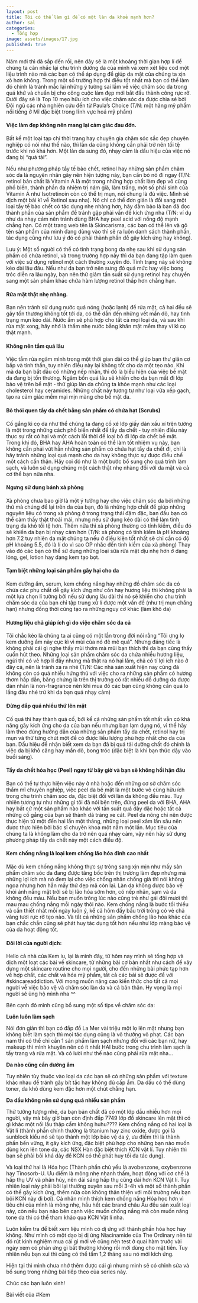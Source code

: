 ```yaml
---
layout: post
title: Tôi có thể làm gì để có một làn da khoẻ mạnh hơn?
author: sal
categories:
  - Tổng hợp
image: assets/images/17.jpg
published: true
---
```

Năm mới thì đã sắp đến rồi, nên đây sẽ là một khoảng thời gian hợp lí để chúng ta cân nhắc lại chu trình dưỡng da của mình và xem xét liệu cod một liệu trình nào mà các bạn có thể áp dụng để giúp da mặt của chúng ta xịn xò hơn không. Trong một số trường hợp thì điều tốt nhất mà bạn có thể làm đó chính là tránh mắc lại những ý tưởng sai lầm về việc chăm sóc da trong quá khứ và chuẩn bị cho công cuộc làm đẹp mới bắt đầu thành công rực rỡ. Dưới đây sẽ là Top 10 mẹo hữu ích cho việc chăm sóc da được chia sẻ bởi Đội ngũ các nhà nghiên cứu đến từ Paula’s Choice (T/N: một hãng mỹ phẩm nổi tiếng ở Mĩ đặc biệt trong lĩnh vực hoá mỹ phẩm)

#### Việc làm đẹp không nên mang lại cảm giác đau đớn.

Bất kể một loại tạp chí thời trang hay chuyên gia chăm sóc sắc đẹp chuyên nghiệp có nói như thế nào, thì làn da cũng không cần phải trở nên tồi tệ trước khi nó khá hơn. Một làn da sưng đỏ, nhạy cảm là dấu hiệu của việc nó đang bị “quá tải”.

Nếu như phương pháp tẩy tế bào chết, retinol hay những sản phẩm chăm sóc da là nguyên nhân gây nên hiện tượng này, bạn cần bỏ nó đi ngay (T/N: retinol bản chất là Vitamin A là một trong những hợp chất làm đẹp vô cùng phổ biến, thành phần đa nhiệm trị nám già, làm trắng, một số phái sinh của Vitamin A như Isotretinoin còn có thể trị mụn, nói chung là đủ việc. Mình sẽ dịch một bài kĩ về Retinol sau nha). Nó chỉ có thể đơn giản là đổi sang một loại tẩy tế bào chết có tác dụng nhẹ nhàng hơn, hãy đảm bảo là bạn đã đọc thành phần của sản phẩm để tránh gặp phải vấn đề kích ứng nha (T/N: ví dụ như da nhạy cảm nên tránh dùng BHA hay peel acid với nồng độ mạnh chẳng hạn. Có một trang web tên là Skincarisma, các bạn có thể lên và gõ tên sản phẩm của mình đang dùng vào thì sẽ ra luôn danh sách thành phần, tác dụng cũng như lưu ý đó có phải thành phần dễ gây kích ứng hay không).

Lưu ý: Một số người có thể có tình trạng bong da nhẹ sau khi sử dụng sản phẩm có chứa retinol, và trong trường hợp này thì da bạn đang tập làm quen với việc sử dụng retinol một cách thường xuyên đó. Tình trạng này sẽ không kéo dài lâu đâu. Nếu như da bạn trở nên sưng đỏ quá mức hay việc bong tróc diễn ra lâu ngày, bạn nên thử giảm tần suất sử dụng retinol hay chuyển sang một sản phẩm khác chứa hàm lượng retinol thấp hơn chẳng hạn.

#### Rửa mặt thật nhẹ nhàng.

Bạn nên tránh sử dụng nước quá nóng (hoặc lạnh) để rửa mặt, cả hai đều sẽ gây tổn thương không tốt tới da, có thể dẫn đến những vết mẩn đỏ, hay tình trạng mụn kéo dài. Nước ấm sẽ phù hợp cho tất cả mọi loại da, và sau khi rửa mặt xong, hãy nhớ là thấm nhẹ nước bằng khăn mặt mềm thay vì kì cọ thật mạnh.

#### Không nên tắm quá lâu

Việc tắm rửa ngâm mình trong một thời gian dài có thể giúp bạn thư giãn cơ bắp và tinh thần, tuy nhiên điều này lại không tốt cho da một tẹo nào. Khi mà da bạn bắt đầu có những nếp nhăn, thì đó là biểu hiện của việc bề mặt da đang bị tổn thương. Ngâm bồn quá lâu sẽ khiến cho da bạn mất đi lớp bảo vệ trên bề mặt - thứ giúp làn da chúng ta khỏe mạnh như các loại cholesterol hay ceramides. Những chất này tương tự như loại vữa xếp gạch, tạo ra cảm giác mềm mại mịn màng cho bề mặt da.

#### Bỏ thói quen tẩy da chết bằng sản phẩm có chứa hạt (Scrubs)

Cố gắng kì cọ da như thể chúng ta đang cố xé lớp giấy dán xấu xí trên tường là một trong những cách phổ biến nhất để tẩy da chết - tuy nhiên điều này thực sự rất có hại và một cách lỗi thời để loại bỏ đi lớp da chết bề mặt.
Trong khi đó, BHA hay AHA hoàn toàn có thể làm tốt nhiệm vụ này, bạn không cần phải vứt hẳn những sản phẩm có chứa hạt tẩy da chết đi, chỉ là hãy tránh những loại quá mạnh cho da hay không thực sự được điều chế một cách cẩn thận. Hãy coi đó như là một bước bổ sung cho quá trình làm sạch, và luôn sử dụng chúng một cách thật nhẹ nhàng đối với da mặt và cả cơ thể bạn nữa nha.

#### Ngưng sử dụng bánh xà phòng

Xà phòng chưa bao giờ là một ý tưởng hay cho việc chăm sóc da bởi những thứ mà chúng để lại trên da của bạn, đó là những hợp chất để giúp những nguyên liệu có trong xà phòng ở trong trạng thái đậm đặc, ban đầu bạn có thể cảm thấy thật thoải mái, nhưng nếu sử dụng kéo dài có thể làm tình trạng da khô tồi tệ hơn. Thêm nữa thì xà phòng thường có tính kiềm, điều đó sẽ khiến da bạn bị nhạy cảm hơn (T/N: xà phòng có tính kiềm là pH khoảng hơn 7.2 tuy nhiên da mặt chúng ta nếu ở điều kiện tốt nhất sẽ chỉ cần có độ pH khoảng 5.5, đó là lí do vì sao OP nhắc đến tính kiềm của xà phòng)
Thay vào đó các bạn có thể sử dụng những loại sữa rửa mặt dịu nhẹ hơn ở dạng lỏng, gel, lotion hay dạng kem tạo bọt.

#### Tạm biệt những loại sản phẩm gây hại cho da

Kem dưỡng ẩm, serum, kem chống nắng hay những đồ chăm sóc da có chứa các phụ chất dễ gây kích ứng như cồn hay hương liệu thì không phải là một lựa chọn lí tưởng bởi nếu sử dụng lâu dài thì nó sẽ khiến cho chu trình chăm sóc da của bạn chỉ tập trung xử lí được một vấn đề (như trị mụn chẳng hạn) nhưng đồng thời cũng tạo ra những nguy cơ khác (làm khô da)

#### Hương liệu chả giúp ích gì do việc chăm sóc da cả

Tôi chắc kèo là chúng ta ai cũng có một lần trong đời nói rằng “Tôi ưng lọ kem dưỡng ẩm này cực kì vì mùi của nó đê mê quá”. Nhưng đáng tiếc là không phải cái gì nghe thấy mùi thơm mà mũi bạn thích thì da bạn cũng thấy cuốn hút theo. Những loại sản phẩm chăm sóc da chứa nhiều hương liệu, ngửi thì có vẻ hợp lí đấy nhưng mà thật ra nó hại lắm, chả có tí lợi ích nào ở đây cả, nên là tránh xa ra nhé (T/N: Các nhà sản xuất hiện nay cũng đã không còn có quá nhiều hứng thú với việc cho ra những sản phẩm có hương thơm hấp dẫn, bằng chứng là trên thị trường có rất nhiều đồ dưỡng da được dán nhãn là non-fragrance nên khi mua đồ các bạn cũng không cần quá lo lắng đâu nhé trừ khi da bạn quá nhạy cảm)

#### Đừng đắp quá nhiều thứ lên mặt

Cố quá thì hay thành quá cố, bởi kể cả những sản phẩm tốt nhất vẫn có khả năng gây kích ứng cho da của bạn nếu nhưng bạn lạm dụng nó, vì thế hãy làm theo đúng hướng dẫn của những sản phẩm tẩy da chết, retinol hay trị mụn và thử từng chút một để có được liều lượng phù hợp nhất cho da của bạn. Dấu hiệu để nhận biết xem da bạn đã bị quá tải dưỡng chất đó chính là việc da bị khô căng hay mẩn đỏ, bong tróc (đặc biệt là khi bạn thức dậy vào buổi sáng).

#### Tẩy da chết hóa học (Peel) ngay từ bây giờ và bạn sẽ không hối hận đâu

Bạn có thể tự thực hiện việc này ở nhà hoặc đến những cơ sở chăm sóc thẩm mĩ chuyên nghiệp, việc peel da bề mặt là một bước vô cùng hữu ích trong chu trình chăm sóc da, đặc biệt đối với làn da không đều màu. Tuy nhiên tương tự như những gì tôi đã nói bên trên, đừng peel da với BHA, AHA hay bất cứ một sản phẩm nào khác với tần suất quá dày đặc hoặc tất cả những cố gắng của bạn sẽ thành dã tràng xe cát. Peel da nông chỉ nên được thực hiện từ một đến hai lần một tháng, những loại peel xâm lấn sâu nên được thực hiện bởi bác sĩ chuyên khoa một năm một lần. Mục tiêu của chúng ta là không làm cho da trở nên quá nhạy cảm, vậy nên hãy sử dụng phương pháp tẩy da chết này một cách điều độ.

#### Kem chống nắng là loại kem chống lão hóa đỉnh cao nhất

Mặc dù kem chống nắng không thực sự trông sang xịn mịn như mấy sản phẩm chăm sóc da đang được tâng bốc trên thị trường làm đẹp nhưng mà những lợi ích mà nó đem lại cho việc chống nhăn chống già thì nói không ngoa nhưng hơn hẳn mấy thứ đẹp mã còn lại. Làn da không được bảo vệ khỏi ánh nắng mặt trời sẽ bị lão hóa sớm hơn, có nếp nhăn, sạm và da không đều màu. Nếu bạn muốn trông lúc nào cũng trẻ như gái đôi mươi thì mau mau chống nắng mỗi ngày thôi nào. Kem chống nắng là bước tối thiểu và cần thiết nhất mỗi ngày luôn ý, kể cả hôm đấy bầu trời trông có vẻ chả vàng tươi rực rỡ tẹo nào. Và tất cả những sản phẩm chống lão hóa khác của bạn chắc chắn cũng sẽ phát huy tác dụng tốt hơn nếu như lớp màng bảo vệ của da hoạt động tốt.

#### Đôi lời của người dịch:

Hello cả nhà của Kem iu, lại là mình đây, từ hôm nay mình sẽ tổng hợp và dịch một loạt các bài về skincare, từ những bài cơ bản nhất như cách để xây dựng một skincare routine cho mọi người, cho đến những bài phức tạp hơn về hợp chất, các chất và hóa mỹ phẩm, tất cả các bài sẽ được để với #skincareaddiction. Với mong muốn nâng cao kiến thức cho tất cả mọi người về việc bảo vệ và chăm sóc làn da và cả bản thân. Hy vọng là mọi người sẽ ủng hộ mình nha ^^

Bên cạnh đó mình cũng bổ sung một số tips về chăm sóc da:

**Luôn luôn làm sạch**

Nói đơn giản thì bạn có đắp đồ La Mer vài triệu một lọ lên mặt nhưng bạn không biết làm sạch thì mọi tác dụng cũng là vô thưởng vô phạt. Các bạn nam thì có thể chỉ cần 1 sản phẩm làm sạch nhưng đối với các bạn nữ, hay makeup thì mình khuyên nên có ít nhất HAI bước trong chu trình làm sạch là tẩy trang và rửa mặt. Và có lười như thế nào cũng phải rửa mặt nha...

**Da nào cũng cần dưỡng ẩm**

Tuy nhiên tùy thuộc vào loại da các bạn sẽ có những sản phẩm với texture khác nhau để tránh gây bít tắc hay không đủ cấp ẩm. Da dầu có thể dùng toner, da khô dùng kem đặc hơn một chút chẳng hạn.

**Da dầu không nên sử dụng quá nhiều sản phẩm**

Thử tưởng tượng nhé, da bạn bản chất đã có một lớp dầu nhiều hơn mọi người, vậy mà bây giờ bạn còn định đắp 7749 lớp đồ skincare lên mặt thì có gì khác một nồi lẩu thập cẩm không huhu???? Kem chống nắng có hai loại là Vật lí (thành phần chính thường là titanium hay zinc oxide, được gọi là sunblock kiểu nó sẽ tạo thành một lớp bảo vệ da ý, ưu điểm thì là thành phần bền vững, ít gây kích ứng, đặc biệt phù hợp cho những bạn nào muốn dùng kcn lên tone da, các NSX Hàn đặc biệt thích KCN vật lí. Tuy nhiên thì bạn sẽ phải bôi khá dày để KCN có thể phát huy tối đa tác dụng).

Và loại thứ hai là Hóa học (Thành phần chủ yếu là avobenzone, oxybenzone hay Tinosorb-U. Ưu điểm là mỏng nhẹ nhanh thấm, hoạt động với cơ chế là hấp thụ UV và phân hủy, nên dải sáng hấp thụ cũng dài hơn KCN Vật lí. Tuy nhiên loại này phải bôi lại thường xuyên sau mỗi 3-4h và một số thành phần có thể gây kích ứng, thêm nữa còn không thân thiện với môi trường nếu bạn bôi KCN này đi bơi). Cá nhân mình thích kem chống nắng Hóa học hơn vì tiêu chí của mình là mỏng nhẹ, hầu hết các brand châu Âu đều sản xuất loại này, còn nếu bạn nào bên cạnh việc muốn chống nắng mà còn muốn nâng tone da thì có thể tham khảo qua KCN Vật lí nha.

Luôn kiểm tra để biết xem liệu mình có dị ứng với thành phần hóa học hay không. Như mình có một dạo bị dị ứng Niacinamide của The Ordinary nên từ đó rút kinh nghiệm mua cái gì mới về cũng nên test ở quai hàm trước vài ngày xem có phản ứng gì bất thường không rồi mới dùng cho mặt tiền. Tuy nhiên nếu bạn xui thì cũng có thể tầm 1,2 tháng sau nó mới kích ứng.

Hiện tại thì mình chưa nhớ thêm được cái gì nhưng mình sẽ có chỉnh sửa và bổ sung trong những bài tiếp theo của series này.

Chúc các bạn luôn xinh!

Bài viết của #Kem